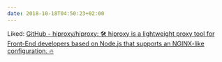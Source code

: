 ```yaml
---
date: 2018-10-18T04:50:23+02:00
---
```


Liked: [GitHub - hiproxy/hiproxy: 🛠 hiproxy is a lightweight proxy tool for Front-End developers based on Node.js that supports an NGINX-like configuration. 🔥](https://github.com/hiproxy/hiproxy)

